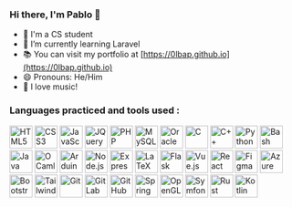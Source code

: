 ### Hi there, I'm Pablo 👋

- :cherry_blossom: I'm a CS student
- :seedling: I’m currently learning Laravel
- 📚 You can visit my portfolio at [https://0lbap.github.io](https://0lbap.github.io)
- :smile: Pronouns: He/Him
- :musical_keyboard: I love music!

### Languages practiced and tools used :

[<img src="https://cdn.jsdelivr.net/gh/devicons/devicon/icons/html5/html5-original.svg" width=40 alt="HTML5" />](#)
[<img src="https://cdn.jsdelivr.net/gh/devicons/devicon/icons/css3/css3-original.svg" width=40 alt="CSS3" />](#)
[<img src="https://cdn.jsdelivr.net/gh/devicons/devicon/icons/javascript/javascript-original.svg" width=40 alt="JavaScript" />](#)
[<img src="https://cdn.jsdelivr.net/gh/devicons/devicon/icons/jquery/jquery-original.svg" width=40 alt="JQuery" />](#)
[<img src="https://cdn.jsdelivr.net/gh/devicons/devicon/icons/php/php-original.svg" width=40 alt="PHP" />](#)
[<img src="https://cdn.jsdelivr.net/gh/devicons/devicon/icons/mysql/mysql-original.svg" width=40 alt="MySQL" />](#)
[<img src="https://cdn.jsdelivr.net/gh/devicons/devicon/icons/oracle/oracle-original.svg" width=40 alt="Oracle" />](#)
[<img src="https://cdn.jsdelivr.net/gh/devicons/devicon/icons/c/c-original.svg" width=40 alt="C" />](#)
[<img src="https://cdn.jsdelivr.net/gh/devicons/devicon/icons/cplusplus/cplusplus-original.svg" width=40 alt="C++" />](#)
[<img src="https://cdn.jsdelivr.net/gh/devicons/devicon/icons/python/python-original.svg" width=40 alt="Python" />](#)
[<img src="https://cdn.jsdelivr.net/gh/devicons/devicon/icons/bash/bash-original.svg" width=40 alt="Bash" />](#)
[<img src="https://cdn.jsdelivr.net/gh/devicons/devicon/icons/java/java-original.svg" width=40 alt="Java" />](#)
[<img src="https://cdn.jsdelivr.net/gh/devicons/devicon/icons/ocaml/ocaml-original.svg" width=40 alt="OCaml" />](#)
[<img src="https://cdn.jsdelivr.net/gh/devicons/devicon/icons/arduino/arduino-original.svg" width=40 alt="Arduino" />](#)
[<img src="https://cdn.jsdelivr.net/gh/devicons/devicon/icons/nodejs/nodejs-original.svg" width=40 alt="Node.js" />](#)
[<img src="https://cdn.jsdelivr.net/gh/devicons/devicon/icons/express/express-original.svg" width=40 alt="Express" />](#)
[<img src="https://cdn.jsdelivr.net/gh/devicons/devicon/icons/latex/latex-original.svg" width=40 alt="LaTeX" />](#)
[<img src="https://cdn.jsdelivr.net/gh/devicons/devicon/icons/flask/flask-original.svg" width=40 alt="Flask" />](#)
[<img src="https://cdn.jsdelivr.net/gh/devicons/devicon/icons/vuejs/vuejs-original.svg" width=40 alt="Vue.js" />](#)
[<img src="https://cdn.jsdelivr.net/gh/devicons/devicon/icons/react/react-original.svg" width=40 alt="React" />](#)
[<img src="https://cdn.jsdelivr.net/gh/devicons/devicon/icons/figma/figma-original.svg" width=40 alt="Figma" />](#)
[<img src="https://cdn.jsdelivr.net/gh/devicons/devicon/icons/azure/azure-original.svg" width=40 alt="Azure" />](#)
[<img src="https://cdn.jsdelivr.net/gh/devicons/devicon/icons/bootstrap/bootstrap-original.svg" width=40 alt="Bootstrap" />](#)
[<img src="https://cdn.jsdelivr.net/gh/devicons/devicon/icons/tailwindcss/tailwindcss-original.svg" width=40 alt="Tailwind CSS" />](#)
[<img src="https://cdn.jsdelivr.net/gh/devicons/devicon/icons/git/git-original.svg" width=40 alt="Git" />](#)
[<img src="https://cdn.jsdelivr.net/gh/devicons/devicon/icons/gitlab/gitlab-original.svg" width=40 alt="GitLab" />](#)
[<img src="https://cdn.jsdelivr.net/gh/devicons/devicon/icons/github/github-original.svg" width=40 alt="GitHub" />](#)
[<img src="https://cdn.jsdelivr.net/gh/devicons/devicon/icons/spring/spring-original.svg" width=40 alt="Spring" />](#)
[<img src="https://cdn.jsdelivr.net/gh/devicons/devicon/icons/opengl/opengl-plain.svg" width=40 alt="OpenGL" />](#)
[<img src="https://cdn.jsdelivr.net/gh/devicons/devicon@latest/icons/symfony/symfony-original.svg" width=40 alt="Symfony" />](#)
[<img src="https://cdn.jsdelivr.net/gh/devicons/devicon@latest/icons/rust/rust-original.svg" width=40 alt="Rust" />](#)
[<img src="https://cdn.jsdelivr.net/gh/devicons/devicon@latest/icons/kotlin/kotlin-original.svg" width=40 alt="Kotlin" />](#)
